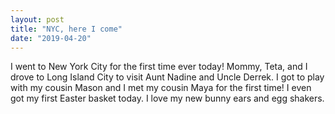 ```yaml
---
layout: post
title: "NYC, here I come"
date: "2019-04-20"
---
```


I went to New York City for the first time ever today! Mommy, Teta, and I drove to Long Island City to visit Aunt Nadine and Uncle Derrek. I got to play with my cousin Mason and I met my cousin Maya for the first time! I even got my first Easter basket today. I love my new bunny ears and egg shakers.
